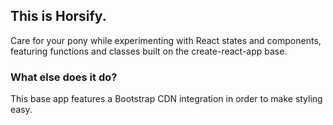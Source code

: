 ## This is Horsify.

Care for your pony while experimenting with React states and components, featuring functions and classes built on the create-react-app base.

### What else does it do?

This base app features a Bootstrap CDN integration in order to make styling easy.